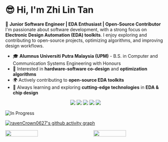 # 😎 Hi, I'm **Zhi Lin Tan**

👾 **Junior Software Engineer | EDA Enthusiast | Open-Source Contributor**  
I'm passionate about software development, with a strong focus on **Electronic Design Automation (EDA) toolkits**. I enjoy exploring and contributing to open-source projects, optimizing algorithms, and improving design workflows.

- 🎓 **Alumnus Universiti Putra Malaysia (UPM)** - B.S. in Computer and Communication Systems Engineering with Honours
- 🔬 Interested in **hardware-software co-design** and **optimization algorithms**  
- 🌍 Actively contributing to **open-source EDA toolkits**  
- 🚀 Always learning and exploring **cutting-edge technologies** in **EDA & chip design**

<p align="center">
  <img src="https://img.shields.io/badge/C++-00599C?style=for-the-badge&logo=c%2B%2B&logoColor=white"/>
  <img src="https://img.shields.io/badge/Python-3776AB?style=for-the-badge&logo=python&logoColor=white"/>
  <img src="https://img.shields.io/badge/Bash-121011?style=for-the-badge&logo=gnubash&logoColor=white"/>
  <img src="https://img.shields.io/badge/Linux-FCC624?style=for-the-badge&logo=linux&logoColor=black"/>
  <img src="https://img.shields.io/badge/Git-F05032?style=for-the-badge&logo=git&logoColor=white"/>
</p>

![In Progress](https://img.shields.io/badge/In_Progress-Learning_AI_&_Machine_Learning-green?style=badge&logo=progress&logoColor=white)

[![ravenCrown0627's github activity graph](https://github-readme-activity-graph.vercel.app/graph?username=ravenCrown0627&custom_title=Contribution's%20Graph&days=20&bg_color=ffffff&color=000000&line=26408b&point=6e9cbf&area_color=26408b&area=true&hide_border=true)](https://github.com/ashutosh00710/github-readme-activity-graph)

<div style="display: flex; justify-content: space-between; align-items: center;">
  <img src="https://github-readme-stats.vercel.app/api/top-langs/?username=ravenCrown0627&layout=compact&theme=light&hide=verilog,tcl&langs_count=6&hide_border=true" width="45%"/>
  <img src="https://github-readme-streak-stats.herokuapp.com/?user=ravenCrown0627&theme=light&hide_border=true" width="45%"/>
</div>
